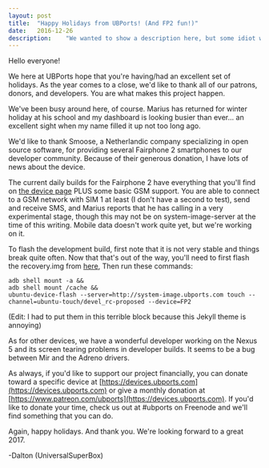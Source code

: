 ```yaml
---
layout: post
title:  "Happy Holidays from UBPorts! (And FP2 fun!)"
date:   2016-12-26
description:	"We wanted to show a description here, but some idiot wrote it wrong."
---
```


Hello everyone!

We here at UBPorts hope that you're having/had an excellent set of holidays. As the year comes to a close, we'd like to thank all of our patrons, donors, and developers. You are what makes this project happen.

We've been busy around here, of course. Marius has returned for winter holiday at his school and my dashboard is looking busier than ever... an excellent sight when my name filled it up not too long ago.

We'd like to thank Smoose, a Netherlandic company specializing in open source software, for providing several Fairphone 2 smartphones to our developer community. Because of their generous donation, I have lots of news about the device.

The current daily builds for the Fairphone 2 have everything that you'll find on [the device page](https://devices.ubports.com/#/FP2) PLUS some basic GSM support. You are able to connect to a GSM network with SIM 1 at least (I don't have a second to test), send and receive SMS, and Marius reports that he has calling in a very experimental stage, though this may not be on system-image-server at the time of this writing. Mobile data doesn't work quite yet, but we're working on it.

To flash the development build, first note that it is not very stable and things break quite often. Now that that's out of the way, you'll need to first flash the recovery.img from [here](https://seafile.nigle.nl/d/62d505f0a7/),
Then run these commands:
```
adb shell mount -a &&
adb shell mount /cache &&
ubuntu-device-flash --server=http://system-image.ubports.com touch --channel=ubuntu-touch/devel_rc-proposed --device=FP2
```

(Edit: I had to put them in this terrible block because this Jekyll theme is annoying)

As for other devices, we have a wonderful developer working on the Nexus 5 and its screen tearing problems in developer builds. It seems to be a bug between Mir and the Adreno drivers.

As always, if you'd like to support our project financially, you can donate toward a specific device at [https://devices.ubports.com](https://devices.ubports.com) or give a monthly donation at [https://www.patreon.com/ubports](https://devices.ubports.com). If you'd like to donate your time, check us out at #ubports on Freenode and we'll find something that you can do.

Again, happy holidays. And thank you. We're looking forward to a great 2017.

-Dalton (UniversalSuperBox)
